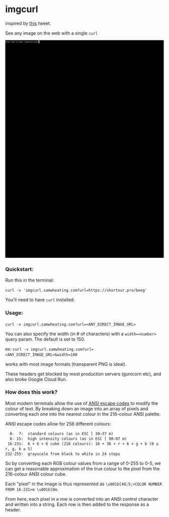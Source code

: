 # imgcurl

inspired by [this](https://twitter.com/thingskatedid/status/1280745824951996416) tweet.

See any image on the web with a single `curl`

![imgcurl in action](yoshi.gif)

### Quickstart:

Run this in the terminal: 

`curl -v 'imgcurl.samwheating.com?url=https://shortnur.pro/beeg'`

You'll need to have `curl` installed. 

### Usage:

`curl -v imgcurl.samwheating.com?url=<ANY_DIRECT_IMAGE_URL>`

You can also specify the width (in # of characters) with a `width=<number>` query param. The default is set to 150.

ex: `curl -v imgcurl.samwheating.com?url=<ANY_DIRECT_IMAGE_URL>&width=100`

works with most image formats (transparent PNG is ideal).

These headers get blocked by most production servers (gunicorn etc), and also broke Google Cloud Run. 

### How does this work?

Most modern terminals allow the use of [ANSI escape codes](https://en.wikipedia.org/wiki/ANSI_escape_code) to modify the colour of text. By breaking down an image into an array of pixels and converting each one into the nearest colour in the 216-colour ANSI palette. 

ANSI escape codes allow for 256 different colours:
```
  0-  7:  standard colours (as in ESC [ 30–37 m)
  8- 15:  high intensity colours (as in ESC [ 90–97 m)
 16-231:  6 × 6 × 6 cube (216 colours): 16 + 36 × r + 6 × g + b (0 ≤ r, g, b ≤ 5)
232-255:  grayscale from black to white in 24 steps
```

So by converting each RGB colour values from a range of 0-255 to 0-5, we can get a reasonable approximation of the true colour to the pixel from the 216-colour ANSI colour cube.

Each "pixel" in the image is thus represented as `\u001b[48;5;<COLOR NUMBER FROM 16-231>m \u001b[0m`.

From here, each pixel in a row is converted into an ANSI control character and written into a string. Each row is then added to the response as a header. 
